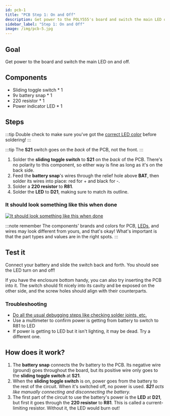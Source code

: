 ```yaml
---
id: pcb-1
title: "PCB Step 1: On and Off"
description: Get power to the POLY555's board and switch the main LED on and off.
sidebar_label: "Step 1: On and Off"
image: /img/pcb-5.jpg
---
```


## Goal

Get power to the board and switch the main LED on and off.

## Components

- Sliding toggle switch \* 1
- 9v battery snap \* 1
- 220 resistor \* 1
- Power indicator LED \* 1

## Steps

:::tip
Double check to make sure you've got the [correct LED color](pcb-0.md#leds) before soldering!
:::

:::tip
The **S21** switch goes on the _back_ of the PCB, not the front.
:::

1. Solder the **sliding toggle switch** to **S21** on the _back_ of the PCB. There's no polarity to this component, so either way is fine as long as it's on the back side.
2. Feed the **battery snap**'s wires through the relief hole above **BAT**, then solder its wires into place: red for + and black for -.
3. Solder a **220 resistor** to **R81**.
4. Solder the **LED** to **D21**, making sure to match its outline.

### It should look something like this when done

[![It should look something like this when done](/img/pcb-1.jpg)](/img/pcb-1.jpg)

:::note remember
The components' brands and colors for PCB, [LEDs](pcb-0.md#leds), and wires may look different from yours, and that's okay! What's important is that the part types and values are in the right spots.
:::

## Test it

Connect your battery and slide the switch back and forth. You should see the LED turn on and off!

If you have the enclosure bottom handy, you can also try inserting the PCB into it. The switch should fit nicely into its cavity and be exposed on the other side, and the screw holes should align with their counterparts.

### Troubleshooting

- [Do all the usual debugging steps like checking solder joints, etc.](debugging.md)
- Use a multimeter to confirm power is getting from battery to switch to R81 to LED
- If power is getting to LED but it isn't lighting, it may be dead. Try a different one.

## How does it work?

1. The **battery snap** connects the 9v battery to the PCB. Its negative wire (ground) goes throughout the board, but its positive wire only goes to the **sliding toggle switch** at **S21**.
2. When the **sliding toggle switch** is on, power goes from the battery to the rest of the circuit. When it's switched off, no power is used. _**S21** acts like manually connecting and disconnecting the battery._
3. The first part of the circuit to use the battery's power is the **LED** at **D21**, but first it goes through the **220 resistor** to **R81**. This is called a current-limiting resistor. Without it, the LED would burn out!
